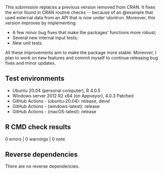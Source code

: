 This submission replaces a previous version removed from CRAN. It fixes the error found in CRAN routine checks -- because of an @example that used external data from an API that is now under \dontrun. Moreover, this version improves by implementing:

- A few minor bug fixes that make the packages' functions more robust;
- Several new internal input tests;
- New unit tests.

All these improvements aim to make the package more stable. Moreover, I plan to work on new features and commit myself to continue releasing bug fixes and minor updates.

## Test environments
* Ubuntu 20.04 (personal computer), R 4.0.5
* Windows server 2012 R2 x64 (on Appveyor), 4.0.3 Patched
* GitHub Actions - (ubuntu-20.04): release, devel
* GitHub Actions - (windows-latest): release
* GitHub Actions - (macOS-latest): release

## R CMD check results

0 errors | 0 warnings | 0 note

## Reverse dependencies

There are no reverse dependencies.
